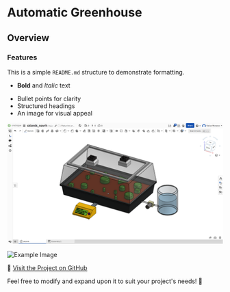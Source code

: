 # Automatic Greenhouse
## Overview
### Features
This is a simple `README.md` structure to demonstrate formatting.

* **Bold** and *Italic* text
- Bullet points for clarity
- Structured headings
- An image for visual appeal

![Example Image](https://github.com/vacmor119/Automatic-Greenhouse/blob/main/images/vizualizace/pohled1.png)

<img src="https://github.com/vacmor119/Automatic-Greenhouse/blob/main/images/example.jpg" alt="Example Image" width="400"/>


🔗 [Visit the Project on GitHub](https://github.com/vacmor119/Automatic-Greenhouse)

Feel free to modify and expand upon it to suit your project's needs! 🚀
